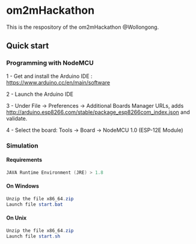 # om2mHackathon
This is the respository of the om2mHackathon @Wollongong.


## Quick start



### Programming with NodeMCU


1 - Get and install the Arduino IDE : https://www.arduino.cc/en/main/software

2 - Launch the Arduino IDE

3 - Under File -> Preferences -> Additional Boards Manager URLs, adds http://arduino.esp8266.com/stable/package_esp8266com_index.json and validate.

4 - Select the board: Tools -> Board -> NodeMCU 1.0 (ESP-12E Module)

### Simulation

####  Requirements

```powershell
JAVA Runtime Environment (JRE) > 1.8
```

#### On Windows

```powershell
Unzip the file x86_64.zip 
Launch file start.bat
```

#### On Unix

```powershell
Unzip the file x86_64.zip 
Launch file start.sh
```
